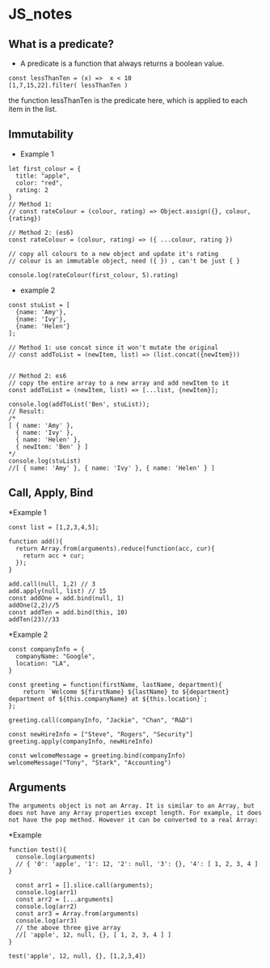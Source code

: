 # JS_notes

## What is a predicate?

* A predicate is a function that always returns a boolean value.

```
const lessThanTen = (x) =>  x < 10 
[1,7,15,22].filter( lessThanTen ) 
```
the function lessThanTen is the predicate here, which is applied to each item in the list.


## Immutability

* Example 1
```
let first_colour = {
  title: "apple",
  color: "red",
  rating: 2
}
// Method 1:
// const rateColour = (colour, rating) => Object.assign({}, colour, {rating})

// Method 2: (es6)
const rateColour = (colour, rating) => ({ ...colour, rating })

// copy all colours to a new object and update it's rating
// colour is an immutable object, need ({ }) , can't be just { }

console.log(rateColour(first_colour, 5).rating)

```

* example 2
```
const stuList = [
  {name: 'Amy'},
  {name: 'Ivy'},
  {name: 'Helen'}
];

// Method 1: use concat since it won't mutate the original 
// const addToList = (newItem, list) => (list.concat({newItem}))


// Method 2: es6
// copy the entire array to a new array and add newItem to it
const addToList = (newItem, list) => [...list, {newItem}];

console.log(addToList('Ben', stuList));
// Result:
/*
[ { name: 'Amy' },
  { name: 'Ivy' },
  { name: 'Helen' },
  { newItem: 'Ben' } ]
*/
console.log(stuList)
//[ { name: 'Amy' }, { name: 'Ivy' }, { name: 'Helen' } ]

```


## Call, Apply, Bind

*Example 1
```
const list = [1,2,3,4,5];

function add(){
  return Array.from(arguments).reduce(function(acc, cur){
    return acc + cur;
  });
}

add.call(null, 1,2) // 3
add.apply(null, list) // 15
const addOne = add.bind(null, 1)
addOne(2,2)//5
const addTen = add.bind(this, 10)
addTen(23)//33
```

*Example 2
```
const companyInfo = {
  companyName: "Google",
  location: "LA",
}

const greeting = function(firstName, lastName, department){
    return `Welcome ${firstName} ${lastName} to ${department} department of ${this.companyName} at ${this.location}`;
};

greeting.call(companyInfo, "Jackie", "Chan", "R&D")

const newHireInfo = ["Steve", "Rogers", "Security"]
greeting.apply(companyInfo, newHireInfo)

const welcomeMessage = greeting.bind(companyInfo)
welcomeMessage("Tony", "Stark", "Accounting")
```

## Arguments
`The arguments object is not an Array. It is similar to an Array, but does not have any Array properties except length. For example, it does not have the pop method. However it can be converted to a real Array:
`

*Example
```
function test(){
  console.log(arguments)
  // { '0': 'apple', '1': 12, '2': null, '3': {}, '4': [ 1, 2, 3, 4 ] }

  const arr1 = [].slice.call(arguments);
  console.log(arr1)
  const arr2 = [...arguments]
  console.log(arr2)
  const arr3 = Array.from(arguments)
  console.log(arr3)
  // the above three give array
  //[ 'apple', 12, null, {}, [ 1, 2, 3, 4 ] ]
}

test('apple', 12, null, {}, [1,2,3,4])
```
